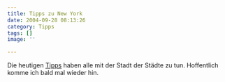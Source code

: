 ```yaml
---
title: Tipps zu New York
date: 2004-09-28 08:13:26
category: Tipps
tags: []
image: ''

---
```


Die heutigen [Tipps](/category/tipps/) haben alle mit der Stadt der Städte zu tun. Hoffentlich komme ich bald mal wieder hin.
